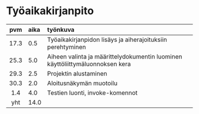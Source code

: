 # Työaikakirjanpito

| pvm   | aika | työnkuva |
| :----:|:-----| :-----|
| 17.3  | 0.5  | Työaikakirjanpidon lisäys ja aiherajoituksiin perehtyminen |
| 25.3  | 5.0  | Aiheen valinta ja määrittelydokumentin luominen käyttöliittymäluonnoksen kera |
| 29.3  | 2.5  | Projektin alustaminen |
| 30.3  | 2.0  | Aloitusnäkymän muotoilu |
| 1.4   | 4.0  | Testien luonti, invoke-komennot |
| yht   | 14.0  |       | 
